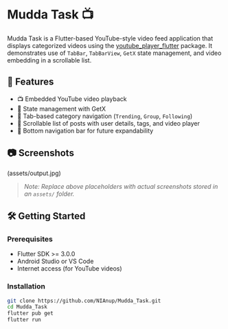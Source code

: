 # Mudda Task 📺

Mudda Task is a Flutter-based YouTube-style video feed application that displays categorized videos using the [youtube_player_flutter](https://pub.dev/packages/youtube_player_flutter) package. It demonstrates use of `TabBar`, `TabBarView`, `GetX` state management, and video embedding in a scrollable list.

## 🚀 Features

- 📺 Embedded YouTube video playback
- 🧠 State management with GetX
- 🧭 Tab-based category navigation (`Trending`, `Group`, `Following`)
- 🧵 Scrollable list of posts with user details, tags, and video player
- 🧲 Bottom navigation bar for future expandability

## 📷 Screenshots

(assets/output.jpg)

> _Note: Replace above placeholders with actual screenshots stored in an `assets/` folder._

## 🛠️ Getting Started

### Prerequisites

- Flutter SDK >= 3.0.0
- Android Studio or VS Code
- Internet access (for YouTube videos)

### Installation

```bash
git clone https://github.com/NIAnup/Mudda_Task.git
cd Mudda_Task
flutter pub get
flutter run
